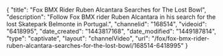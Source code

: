 {
    "title": "Fox BMX Rider Ruben Alcantara Searches for The Lost Bowl",
    "description": "Follow Fox BMX rider Ruben Alcantara in his search for the lost Skatepark Belmonte in Portugal.",
    "channelid": "168514",
    "videoid": "6418995",
    "date_created": "1443817168",
    "date_modified": "1449187814",
    "type": "captivate",
    "layout": "channelVideo",
    "url": "\/fox\/fox-bmx-rider-ruben-alcantara-searches-for-the-lost-bowl\/168514-6418995"
}